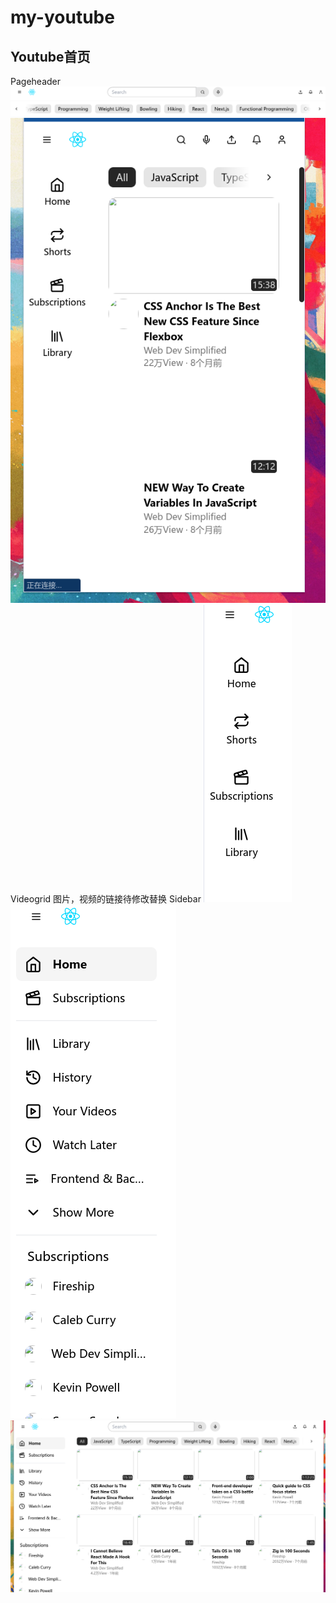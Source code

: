 # my-youtube

##  Youtube首页



Pageheader
![图片1](img/pic-1) 
![图片2](img/pic-2) 
![图片3](img/pic-3) 
Videogrid
 图片，视频的链接待修改替换
Sidebar
![图片4](img/pic-4) 
![图片5](img/pic-5) 
![图片6](img/pic-6) 
